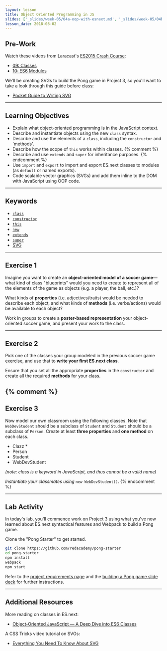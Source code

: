 ```yaml
---
layout: lesson
title: Object Oriented Programming in JS
slides: ['_slides/week-05/04a-oop-with-esnext.md', '_slides/week-05/04b-pong.md']
lesson_date: 2018-08-02
---
```


## Pre-Work

Watch these videos from Laracast's [ES2015 Crash Course](https://laracasts.com/series/es6-cliffsnotes):

* [09: Classes](https://laracasts.com/series/es6-cliffsnotes/episodes/9)
* [10: ES6 Modules](https://laracasts.com/series/es6-cliffsnotes/episodes/10)

We'll be creating SVGs to build the Pong game in Project 3, so you'll want to take a look through this guide before class:

* [Pocket Guide to Writing SVG](http://svgpocketguide.com/book/)

---

## Learning Objectives

* Explain what object-oriented programming is in the JavaScript context.
* Describe and instantiate objects using the new `class` syntax.
* Describe and use the elements of a `class`, including the `constructor` and 'methods'.
* Describe how the scope of `this` works within classes.
  {% comment %}
* Describe and use `extends` and `super` for inheritance purposes.
  {% endcomment %}
* Use `import` and `export` to import and export ES.next classes to modules (as `default` or named exports).
* Code scalable vector graphics (SVGs) and add them inline to the DOM with JavaScript using OOP code.

---

## Keywords

* [`class`](https://developer.mozilla.org/en/docs/Web/JavaScript/Reference/Classes)
* [`constructor`](https://developer.mozilla.org/en-US/docs/Web/JavaScript/Reference/Classes/constructor)
* [`this`](https://developer.mozilla.org/en-US/docs/Web/JavaScript/Reference/Operators/this)
* [`new`](https://developer.mozilla.org/en-US/docs/Web/JavaScript/Reference/Operators/new)
* [`extends`](https://developer.mozilla.org/en-US/docs/Web/JavaScript/Reference/Classes/extends)
* [`super`](https://developer.mozilla.org/en-US/docs/Web/JavaScript/Reference/Operators/super)
* [SVG](https://developer.mozilla.org/en-US/docs/Web/SVG)

---

## Exercise 1

Imagine you want to create an **object-oriented model of a soccer game**&mdash;what kind of class "blueprints" would you need to create to represent all of the elements of the game as objects (e.g. a player, the ball, etc.)?

What kinds of **properties** (i.e. adjectives/traits) would be needed to describe each object, and what kinds of **methods** (i.e. verbs/actions) would be available to each object?

Work in groups to create a **poster-based representation** your object-oriented soccer game, and present your work to the class.

---

## Exercise 2

Pick one of the classes your group modeled in the previous soccer game exercise, and use that to **write your first ES.next class**.

Ensure that you set all the appropriate **properties** in the `constructor` and create all the required **methods** for your class.

## {% comment %}

## Exercise 3

Now model our own classroom using the following classes. Note that `WebDevStudent` should be a subclass of `Student` and `Student` should be a subclass of `Person`. Create at least **three properties** and **one method** on each class.

* Clazz \*
* Person
* Student
* WebDevStudent

_(note: class is a keyword in JavaScript, and thus cannot be a valid name)_<br />

_Instantiate your classmates using_ `new WebDevStudent()`.
{% endcomment %}

---

## Lab Activity

In today's lab, you'll commence work on Project 3 using what you've now learned about ES.next syntactical features and Webpack to build a Pong game.

Clone the "Pong Starter" to get started.

```bash
git clone https://github.com/redacademy/pong-starter
cd pong-starter
npm install
webpack
npm start
```

Refer to the [project requirements page](/project/project-3-pong-game/) and the [building a Pong game slide deck](/slides/building-a-pong-game/) for further instructions.

---

## Additional Resources

More reading on classes in ES.next:

* [Object-Oriented JavaScript — A Deep Dive into ES6 Classes](https://www.sitepoint.com/object-oriented-javascript-deep-dive-es6-classes/)

A CSS Tricks video tutorial on SVGs:

* [Everything You Need To Know About SVG](https://css-tricks.com/lodge/svg/)
